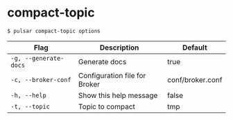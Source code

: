 # compact-topic



```shell
$ pulsar compact-topic options
```

|Flag|Description|Default|
|---|---|---|
| `-g, --generate-docs` | Generate docs|true|
| `-c, --broker-conf` | Configuration file for Broker|conf/broker.conf|
| `-h, --help` | Show this help message|false|
| `-t, --topic` | Topic to compact|tmp|

